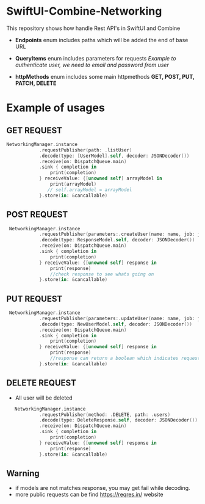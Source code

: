 # SwiftUI-Combine-Networking
This repository shows how handle Rest API's in SwiftUI and Combine

* **Endpoints** enum includes paths which will be added the end of base URL


* **QueryItems** enum includes parameters for requests *Example to authenticate user, we need to email and password from user*


* **httpMethods** enum includes some main httpmethods **GET, POST, PUT, PATCH, DELETE** 

# Example of usages


## GET REQUEST
```swift
NetworkingManager.instance
            .requestPublisher(path: .listUser)
            .decode(type: [UserModel].self, decoder: JSONDecoder())
            .receive(on: DispatchQueue.main)
            .sink { completion in
                print(completion)
            } receiveValue: {[unowned self] arrayModel in
                print(arrayModel)
               // self.arrayModel = arrayModel
            }.store(in: &cancallable)
```
 

## POST REQUEST
```swift
 NetworkingManager.instance
            .requestPublisher(parameters:.createUser(name: name, job: job),method: .POST, path: .users)
            .decode(type: ResponseModel.self, decoder: JSONDecoder())
            .receive(on: DispatchQueue.main)
            .sink { completion in
                print(completion)
            } receiveValue: {[unowned self] response in
                print(response)
                //check response to see whats going on
            }.store(in: &cancallable)
```

## PUT REQUEST
```swift
 NetworkingManager.instance
            .requestPublisher(parameters:.updateUser(name: name, job: job),method: .PUT, path: .updateUser)
            .decode(type: NewUserModel.self, decoder: JSONDecoder())
            .receive(on: DispatchQueue.main)
            .sink { completion in
                print(completion)
            } receiveValue: {[unowned self] response in
                print(response)
                //response can return a boolean which indicates request was succesfull or not
            }.store(in: &cancallable)

```

## DELETE REQUEST 

* All user will be deleted
```swift
   NetworkingManager.instance
            .requestPublisher(method: .DELETE, path: .users)
            .decode(type: DeleteResponse.self, decoder: JSONDecoder())
            .receive(on: DispatchQueue.main)
            .sink { completion in
                print(completion)
            } receiveValue: {[unowned self] response in
                print(response)
            }.store(in: &cancallable)

```

## Warning
* if models are not matches response, you may get fail while decoding. 
* more public requests can be find https://reqres.in/ website
